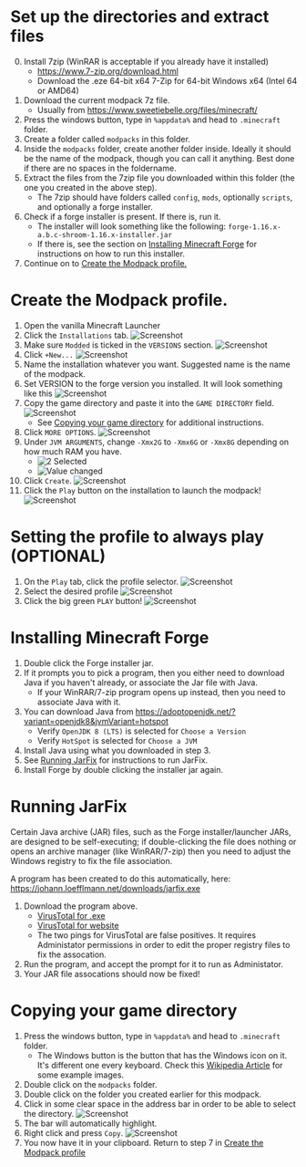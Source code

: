 # Set up the directories and extract files

0. Install 7zip (WinRAR is acceptable if you already have it installed)
    * https://www.7-zip.org/download.html
    * Download the .eze 64-bit x64 7-Zip for 64-bit Windows x64 (Intel 64 or AMD64)
1. Download the current modpack 7z file.
    * Usually from https://www.sweetiebelle.org/files/minecraft/
2. Press the windows button, type in `%appdata%` and head to `.minecraft` folder.
3. Create a folder called `modpacks` in this folder.
4. Inside the `modpacks` folder, create another folder inside. Ideally it should be the name of the modpack, though you can call it anything. Best done if there are no spaces in the foldername.
5. Extract the files from the 7zip file you downloaded within this folder (the one you created in the above step).
    * The 7zip should have folders called `config`, `mods`, optionally `scripts`, and optionally a forge installer.
6. Check if a forge installer is present. If there is, run it.
    * The installer will look something like the following: `forge-1.16.x-a.b.c-shroom-1.16.x-installer.jar`
    * If there is, see the section on [Installing Minecraft Forge](#installing-minecraft-forge) for instructions on how to run this installer.
7. Continue on to [Create the Modpack profile.](#create-the-modpack-profile)

# Create the Modpack profile.
1. Open the vanilla Minecraft Launcher
2. Click the `Installations` tab. ![Screenshot](https://i.imgur.com/Ce0icx2.png)
3. Make sure `Modded` is ticked in the `VERSIONS` section. ![Screenshot](https://i.imgur.com/WWJlRwu.png)
4. Click `+New...` ![Screenshot](https://i.imgur.com/RjK0ecF.png)
5. Name the installation whatever you want. Suggested name is the name of the modpack.
6. Set VERSION to the forge version you installed. It will look something like this ![Screenshot](https://i.imgur.com/nftYAQm.png)
7. Copy the game directory and paste it into the `GAME DIRECTORY` field. ![Screenshot](https://i.imgur.com/BHl3MqT.png)
    * See [Copying your game directory](#copying-your-game-directory) for additional instructions.
8. Click `MORE OPTIONS`. ![Screenshot](https://i.imgur.com/T4wOFeO.png)
9. Under `JVM ARGUMENTS`, change `-Xmx2G` to `-Xmx6G` or `-Xmx8G` depending on how much RAM you have.
    * ![2 Selected](https://i.imgur.com/GQjIGIt.png)
    * ![Value changed](https://i.imgur.com/bwMlZUP.png)
10. Click `Create`. ![Screenshot](https://i.imgur.com/qSnRHhq.png)
11. Click the `Play` button on the installation to launch the modpack! ![Screenshot](https://i.imgur.com/jqo0MGk.png)


# Setting the profile to always play (OPTIONAL)
1. On the `Play` tab, click the profile selector. ![Screenshot](https://i.imgur.com/WSI1eqw.png)
2. Select the desired profile ![Screenshot](https://i.imgur.com/kgcqI1S.png)
3. Click the big green `PLAY` button! ![Screenshot](https://i.imgur.com/gDPRGNT.png)


# Installing Minecraft Forge
1. Double click the Forge installer jar.
2. If it prompts you to pick a program, then you either need to download Java if you haven't already, or associate the Jar file with Java.
    * If your WinRAR/7-zip program opens up instead, then you need to associate Java with it.
3. You can download Java from https://adoptopenjdk.net/?variant=openjdk8&jvmVariant=hotspot
    * Verify `OpenJDK 8 (LTS)` is selected for `Choose a Version`
    * Verify `HotSpot` is selected for `Choose a JVM`
4. Install Java using what you downloaded in step 3.
5. See [Running JarFix](#running-jarfix) for instructions to run JarFix.
6. Install Forge by double clicking the installer jar again.

# Running JarFix
Certain Java archive (JAR) files, such as the Forge installer/launcher JARs, are designed to be self-executing; if double-clicking the file does nothing or opens an archive manager (like WinRAR/7-zip) then you need to adjust the Windows registry to fix the file association.

A program has been created to do this automatically, here: https://johann.loefflmann.net/downloads/jarfix.exe

1. Download the program above.
    * [VirusTotal for .exe](https://www.virustotal.com/gui/file/3a00c5b808954e9dca76418506eacec9cb1cb0fd844318a896ebae787f5eaae2/detection)
    * [VirusTotal for website](https://www.virustotal.com/gui/url/f47cf8195f045c0cbd8cd81d5a7992776868e44743d9ab6ecf60c87683c1d2e7/detection)
    * The two pings for VirusTotal are false positives. It requires Administator permissions in order to edit the proper registry files to fix the assocation.
2. Run the program, and accept the prompt for it to run as Administator.
3. Your JAR file assocations should now be fixed!

# Copying your game directory
1. Press the windows button, type in `%appdata%` and head to `.minecraft` folder.
   * The Windows button is the button that has the Windows icon on it. It's different one every keyboard. Check this [Wikipedia Article](https://en.wikipedia.org/wiki/Windows_key) for some example images.
2. Double click on the `modpacks` folder.
3. Double click on the folder you created earlier for this modpack.
4. Click in some clear space in the address bar in order to be able to select the directory. ![Screenshot](https://i.imgur.com/8IeNyUQ.png)
5. The bar will automatically highlight.
6. Right click and press `Copy`. ![Screenshot](https://i.imgur.com/MBgQxsV.png)
7. You now have it in your clipboard. Return to step 7 in [Create the Modpack profile](#create-the-modpack-profile)
